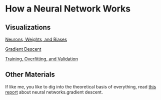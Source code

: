 # How a Neural Network Works

## Visualizations

[Neurons, Weights, and Biases](/src/1.%20Basic%20Neural%20Networks/nnVisualization.ipynb)

[Gradient Descent](/src/1.%20Basic%20Neural%20Networks/gradient_descent_visualization.ipynb)

[Training, Overfitting, and Validation](/src/1.%20Basic%20Neural%20Networks/trainingVisualization.ipynb)

## Other Materials

If like me, you like to dig into the theoretical basis of everything, read [this report](./Theoretical%20Basis.md) about neural networks.gradient descent.